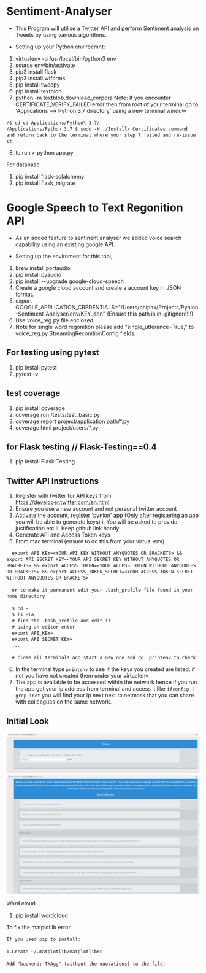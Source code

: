 # Sentiment-Analyser

- This Program will utilise a Twitter API and perform Sentiment analysis on Tweets by using various algorithms.

- Setting up your Python enviroemnt:
1. virtualenv -p /usr/local/bin/python3 env
2. source env/bin/activate
3. pip3 install flask
4. pip3 install wtforms
5. pip install tweepy
6. pip install textblob
7. python -m textblob.download_corpora
  Note: If you encounter CERTIFICATE_VERIFY_FAILED error then
  from root of your terminal go to 'Applications --> Python 3.7 directory' using a new terminal window
  ```
  /$ cd cd Applications/Python\ 3.7/
  /Applications/Python 3.7 $ sudo -H ./Install\ Certificates.command
  and return back to the terminal where your step 7 failed and re-issue it.
  ```
8. to run > python app.py


For database

1. pip install flask-sqlalchemy
2. pip install flask_migrate

# Google Speech to Text Regonition API

- As an added feature to sentinent analyser we added voice search capability using an existing google API.

- Setting up the enviroment for this tool,

1. brew install portaudio
2. pip install pyaudio
3. pip install --upgrade google-cloud-speech
4. Create a google cloud account and create a account key in JSON format.
5. export GOOGLE_APPLICATION_CREDENTIALS="/Users/phipax/Projects/Pynion-Sentiment-Analyser/env/KEY.json"  (Ensure this path is in .gitignore!!!)
6. Use voice_reg.py file enclosed.
7. Note for single word regonition please add "single_utterance=True," to voice_reg.py StreamingReconitionConfig fields.


For testing using pytest
-------------------------
1. pip install pytest
2. pytest -v

test coverage
--------------
1. pip install coverage
2. coverage run /tests/test_basic.py
3. coverage report project/application path/*.py
4. coverage html project/users/*.py

for Flask testing // Flask-Testing==0.4
----------------------------------------
1. pip install Flask-Testing

Twitter API Instructions
------------------------
1. Register with twitter for API keys from https://developer.twitter.com/en.html
2. Ensure you use a new account and not personal twitter account
3. Activate the account, register 'pynion' app (Only after registering an app you will be able to generate keys)
  i. You will be asked to provide justification etc
  ii. Keep github link handy
4. Generate API and Access Token keys
5. From mac terminal (ensure to do this from your virtual env)
```
  export API_KEY=<YOUR API KEY WITHOUT ANYQUOTES OR BRACKETS> && export API_SECRET_KEY=<YOUR API SECRET KEY WITHOUT ANYQUOTES OR BRACKETS> && export ACCESS_TOKEN=<YOUR ACCESS TOKEN WITHOUT ANYQUOTES OR BRACKETS> && export ACCESS_TOKEN_SECRET=<YOUR ACCESS TOKEN SECRET WITHOUT ANYQUOTES OR BRACKETS>

  or to make it permanent edit your .bash_profile file found in your home directory 

  $ cd ~
  $ ls -la
  # find the .bash_profile and edit it
  # using an editor enter 
  export API_KEY=
  export API_SECRET_KEY=
  ...

  # close all terminals and start a new one and do  printenv to check

```
6. In the terminal type ```printenv``` to see if the keys you created are listed. if not you have not created them under your virtualenv
7. The app is available to be accessed within the network hence if you run the app get your ip address from terminal and access it like ```ifconfig | grep inet``` you will find your ip next next to netmask that you can share with colleagues on the same network.

Initial Look
-------------
![Initial Screen](Page1.png)
![Results Screen](Results.png)


Word cloud

1. pip install wordcloud

To fix the matplotlib error
```
If you used pip to install:

1.Create ~/.matplotlib/matplotlibrc

Add "backend: TkAgg" (without the quotations) to the file.
```
